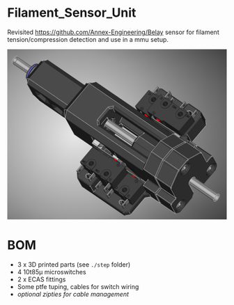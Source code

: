 # Filament_Sensor_Unit
Revisited https://github.com/Annex-Engineering/Belay sensor for filament tension/compression detection and use in a mmu setup.

![Filament Sensor](./ressources/Filament_Sensor_Unir.png)

# BOM
- 3 x 3D printed parts (see `./step` folder)
- 4 10t85µ microswitches
- 2 x ECAS fittings
- Some ptfe tuping, cables for switch wiring
- _optional zipties for cable management_